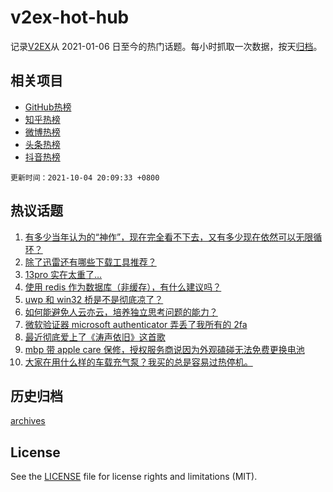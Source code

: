 # v2ex-hot-hub

 记录[V2EX](https://www.v2ex.com/)从 2021-01-06 日至今的热门话题。每小时抓取一次数据，按天[归档](archives)。
 
 ## 相关项目

- [GitHub热榜](https://github.com/lonnyzhang423/github-hot-hub)
- [知乎热榜](https://github.com/lonnyzhang423/zhihu-hot-hub)
- [微博热榜](https://github.com/lonnyzhang423/weibo-hot-hub)
- [头条热榜](https://github.com/lonnyzhang423/toutiao-hot-hub)
- [抖音热榜](https://github.com/lonnyzhang423/douyin-hot-hub)


 `更新时间：2021-10-04 20:09:33 +0800`

## 热议话题

1. [有多少当年认为的“神作”，现在完全看不下去，又有多少现在依然可以无限循环？](https://www.v2ex.com/t/805834)
1. [除了迅雷还有哪些下载工具推荐？](https://www.v2ex.com/t/805824)
1. [13pro 实在太重了…](https://www.v2ex.com/t/805830)
1. [使用 redis 作为数据库（非缓存），有什么建议吗？](https://www.v2ex.com/t/805802)
1. [uwp 和 win32 桥是不是彻底凉了？](https://www.v2ex.com/t/805810)
1. [如何能避免人云亦云，培养独立思考问题的能力？](https://www.v2ex.com/t/805850)
1. [微软验证器 microsoft authenticator 弄丢了我所有的 2fa](https://www.v2ex.com/t/805856)
1. [最近彻底爱上了《涛声依旧》这首歌](https://www.v2ex.com/t/805789)
1. [mbp 带 apple care 保修，授权服务商说因为外观磕碰无法免费更换电池](https://www.v2ex.com/t/805831)
1. [大家在用什么样的车载充气泵？我买的总是容易过热停机。](https://www.v2ex.com/t/805797)

## 历史归档

[archives](archives)

## License

See the [LICENSE](LICENSE) file for license rights and limitations (MIT).
